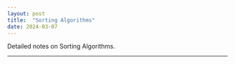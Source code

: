 ```yaml
---
layout: post
title:  "Sorting Algorithms"
date: 2024-03-07
---
```


Detailed notes on Sorting Algorithms.

---